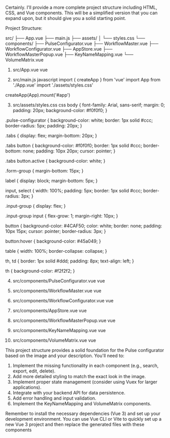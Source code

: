 Certainly. I'll provide a more complete project structure including HTML, CSS, and Vue components. This will be a simplified version that you can expand upon, but it should give you a solid starting point.

Project Structure:

src/
├── App.vue
├── main.js
├── assets/
│   └── styles.css
└── components/
    ├── PulseConfigurator.vue
    ├── WorkflowMaster.vue
    ├── WorkflowConfigurator.vue
    ├── AppStore.vue
    ├── WorkflowMasterPopup.vue
    ├── KeyNameMapping.vue
    └── VolumeMatrix.vue


1. src/App.vue
vue
<template>
  <div id="app">
    <h1>Pulse configurator</h1>
    <PulseConfigurator />
  </div>
</template>

<script>
import PulseConfigurator from './components/PulseConfigurator.vue'

export default {
  name: 'App',
  components: {
    PulseConfigurator
  }
}
</script>


2. src/main.js
javascript
import { createApp } from 'vue'
import App from './App.vue'
import './assets/styles.css'

createApp(App).mount('#app')


3. src/assets/styles.css
css
body {
  font-family: Arial, sans-serif;
  margin: 0;
  padding: 20px;
  background-color: #f0f0f0;
}

.pulse-configurator {
  background-color: white;
  border: 1px solid #ccc;
  border-radius: 5px;
  padding: 20px;
}

.tabs {
  display: flex;
  margin-bottom: 20px;
}

.tabs button {
  background-color: #f0f0f0;
  border: 1px solid #ccc;
  border-bottom: none;
  padding: 10px 20px;
  cursor: pointer;
}

.tabs button.active {
  background-color: white;
}

.form-group {
  margin-bottom: 15px;
}

label {
  display: block;
  margin-bottom: 5px;
}

input, select {
  width: 100%;
  padding: 5px;
  border: 1px solid #ccc;
  border-radius: 3px;
}

.input-group {
  display: flex;
}

.input-group input {
  flex-grow: 1;
  margin-right: 10px;
}

button {
  background-color: #4CAF50;
  color: white;
  border: none;
  padding: 10px 15px;
  cursor: pointer;
  border-radius: 3px;
}

button:hover {
  background-color: #45a049;
}

table {
  width: 100%;
  border-collapse: collapse;
}

th, td {
  border: 1px solid #ddd;
  padding: 8px;
  text-align: left;
}

th {
  background-color: #f2f2f2;
}


4. src/components/PulseConfigurator.vue
vue
<template>
  <div class="pulse-configurator">
    <div class="tabs">
      <button @click="activeTab = 'workflowMaster'" :class="{ active: activeTab === 'workflowMaster' }">Workflow master</button>
      <button @click="activeTab = 'keyNameMapping'" :class="{ active: activeTab === 'keyNameMapping' }">Key name mapping</button>
      <button @click="activeTab = 'volumeMatrix'" :class="{ active: activeTab === 'volumeMatrix' }">Volume matrix</button>
    </div>

    <WorkflowMaster v-if="activeTab === 'workflowMaster'" />
    <KeyNameMapping v-if="activeTab === 'keyNameMapping'" />
    <VolumeMatrix v-if="activeTab === 'volumeMatrix'" />
  </div>
</template>

<script>
import WorkflowMaster from './WorkflowMaster.vue'
import KeyNameMapping from './KeyNameMapping.vue'
import VolumeMatrix from './VolumeMatrix.vue'

export default {
  components: {
    WorkflowMaster,
    KeyNameMapping,
    VolumeMatrix
  },
  data() {
    return {
      activeTab: 'workflowMaster'
    }
  }
}
</script>


5. src/components/WorkflowMaster.vue
vue
<template>
  <div class="workflow-master">
    <WorkflowConfigurator 
      @view="showAppStore" 
      @save="saveWorkflow"
      @add="showAddWorkflowPopup"
    />
    <AppStore 
      v-if="showingAppStore" 
      :workflows="workflows"
      @close="hideAppStore"
      @save="saveFromAppStore"
    />
    <WorkflowMasterPopup 
      v-if="showingAddPopup"
      @save="addNewWorkflow"
      @close="hideAddWorkflowPopup"
    />
  </div>
</template>

<script>
import WorkflowConfigurator from './WorkflowConfigurator.vue'
import AppStore from './AppStore.vue'
import WorkflowMasterPopup from './WorkflowMasterPopup.vue'

export default {
  components: {
    WorkflowConfigurator,
    AppStore,
    WorkflowMasterPopup
  },
  data() {
    return {
      showingAppStore: false,
      showingAddPopup: false,
      workflows: [
        { id: 1, workflowName: 'IQAHKACA', systemName: 'IQAHKACA', workflowUrl: 'a link', windowTitles: '', environment: 'UAT', isActive: true },
        { id: 2, workflowName: 'GPS', systemName: 'GPS', workflowUrl: 'a link', windowTitles: '', environment: 'Testing', isActive: true },
        { id: 3, workflowName: 'CDD', systemName: 'CDD', workflowUrl: 'a link', windowTitles: '', environment: 'Prod', isActive: true }
      ]
    }
  },
  methods: {
    showAppStore() {
      this.showingAppStore = true
    },
    hideAppStore() {
      this.showingAppStore = false
    },
    showAddWorkflowPopup() {
      this.showingAddPopup = true
    },
    hideAddWorkflowPopup() {
      this.showingAddPopup = false
    },
    saveWorkflow(workflow) {
      console.log('Saving workflow:', workflow)
      // Implement save logic
    },
    saveFromAppStore(workflows) {
      console.log('Saving workflows from AppStore:', workflows)
      // Implement save logic from AppStore
    },
    addNewWorkflow(workflow) {
      this.workflows.push({ ...workflow, id: this.workflows.length + 1, isActive: true })
      this.hideAddWorkflowPopup()
    }
  }
}
</script>


6. src/components/WorkflowConfigurator.vue
vue
<template>
  <div class="workflow-configurator">
    <h2>Workflow Configurator</h2>
    <div class="form-group">
      <label>Workflow name:</label>
      <div class="input-group">
        <input v-model="workflowName" placeholder="Please specify the workflow name">
        <button @click="$emit('add')">+</button>
      </div>
    </div>
    <div class="form-group">
      <label>Workflow URL:</label>
      <input v-model="workflowUrl" placeholder="Please specify the workflow URL">
    </div>
    <div class="form-group">
      <label>Window Titles:</label>
      <input v-model="windowTitles" placeholder="page title">
    </div>
    <div class="form-group">
      <label>Environment:</label>
      <select v-model="environment">
        <option value="UAT">UAT</option>
        <option value="Testing">Testing</option>
        <option value="Production">Production</option>
      </select>
    </div>
    <div class="button-group">
      <button @click="$emit('view')">View</button>
      <button @click="$emit('save', getWorkflowData())">Save</button>
      <button @click="exportData">Export</button>
    </div>
  </div>
</template>

<script>
export default {
  data() {
    return {
      workflowName: '',
      workflowUrl: '',
      windowTitles: '',
      environment: 'UAT'
    }
  },
  methods: {
    getWorkflowData() {
      return {
        workflowName: this.workflowName,
        workflowUrl: this.workflowUrl,
        windowTitles: this.windowTitles,
        environment: this.environment
      }
    },
    exportData() {
      // Implement export functionality
      console.log('Exporting data...')
    }
  }
}
</script>


7. src/components/AppStore.vue
vue
<template>
  <div class="app-store">
    <h2>App store</h2>
    <table>
      <thead>
        <tr>
          <th>ID</th>
          <th>WORKFLOW_NAME</th>
          <th>SYSTEM_NAME</th>
          <th>Workflow URL</th>
          <th>Window titles</th>
          <th>Environment</th>
          <th>Is active</th>
          <th>Actions</th>
        </tr>
      </thead>
      <tbody>
        <tr v-for="workflow in workflows" :key="workflow.id">
          <td>{{ workflow.id }}</td>
          <td>{{ workflow.workflowName }}</td>
          <td>{{ workflow.systemName }}</td>
          <td><a href="#">a link</a></td>
          <td>{{ workflow.windowTitles }}</td>
          <td>{{ workflow.environment }}</td>
          <td>{{ workflow.isActive }}</td>
          <td>
            <button @click="editWorkflow(workflow)">Edit</button>
            <button @click="deleteWorkflow(workflow)">Delete</button>
          </td>
        </tr>
      </tbody>
    </table>
    <div class="button-group">
      <button @click="$emit('save', workflows)">Save</button>
      <button @click="$emit('close')">Close</button>
    </div>
  </div>
</template>

<script>
export default {
  props: ['workflows'],
  methods: {
    editWorkflow(workflow) {
      // Implement edit logic
      console.log('Editing workflow:', workflow)
    },
    deleteWorkflow(workflow) {
      // Implement delete logic
      console.log('Deleting workflow:', workflow)
    }
  }
}
</script>


8. src/components/WorkflowMasterPopup.vue
vue
<template>
  <div class="workflow-master-popup">
    <h2>Workflow master</h2>
    <div class="form-group">
      <label>Workflow name:</label>
      <input v-model="workflowName" placeholder="Please specify the workflow name">
    </div>
    <div class="form-group">
      <label>System name:</label>
      <input v-model="systemName" placeholder="VTD">
    </div>
    <div class="button-group">
      <button @click="saveWorkflow">Save</button>
      <button @click="$emit('close')">Cancel</button>
    </div>
  </div>
</template>

<script>
export default {
  data() {
    return {
      workflowName: '',
      systemName: ''
    }
  },
  methods: {
    saveWorkflow() {
      this.$emit('save', {
        workflowName: this.workflowName,
        systemName: this.systemName
      })
    }
  }
}
</script>


9. src/components/KeyNameMapping.vue
vue
<template>
  <div class="key-name-mapping">
    <h2>Key Name Mapping</h2>
    <!-- Implement Key Name Mapping content -->
  </div>
</template>

<script>
export default {
  // Implement component logic
}
</script>


10. src/components/VolumeMatrix.vue
vue
<template>
  <div class="volume-matrix">
    <h2>Volume Matrix</h2>
    <!-- Implement Volume Matrix content -->
  </div>
</template>

<script>
export default {
  // Implement component logic
}
</script>


This project structure provides a solid foundation for the Pulse configurator based on the image and your description. You'll need to:

1. Implement the missing functionality in each component (e.g., search, export, edit, delete).
2. Add more detailed styling to match the exact look in the image.
3. Implement proper state management (consider using Vuex for larger applications).
4. Integrate with your backend API for data persistence.
5. Add error handling and input validation.
6. Implement the KeyNameMapping and VolumeMatrix components.

Remember to install the necessary dependencies (Vue 3) and set up your development environment. You can use Vue CLI or Vite to quickly set up a new Vue 3 project and then replace the generated files with these components
